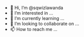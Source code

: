 - 👋 Hi, I’m @sqwizlawanda
- 👀 I’m interested in ...
- 🌱 I’m currently learning ...
- 💞️ I’m looking to collaborate on ...
- 📫 How to reach me ...

<!---
sqwizlawanda/sqwizlawanda is a ✨ special ✨ repository because its `README.md` (this file) appears on your GitHub profile.
You can click the Preview link to take a look at your changes.
--->
